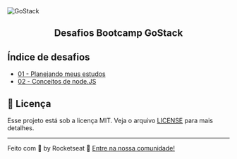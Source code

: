 <img alt="GoStack" src="https://storage.googleapis.com/golden-wind/bootcamp-gostack/header-desafios-new.png" />
<h2 align="center">
  Desafios Bootcamp GoStack
</h2>

<p align="center">
</p>

## Índice de desafios

- [01 - Planejando meus estudos](https://github.com/barukio/RocketSeat-Estudos/tree/main/Desafio-01)
- [02 - Conceitos de node.JS](https://github.com/barukio/Desafio-02)

## :memo: Licença

Esse projeto está sob a licença MIT. Veja o arquivo [LICENSE](LICENSE) para mais detalhes.

---

Feito com 💜 by Rocketseat :wave: [Entre na nossa comunidade!](https://discordapp.com/invite/gCRAFhc)
